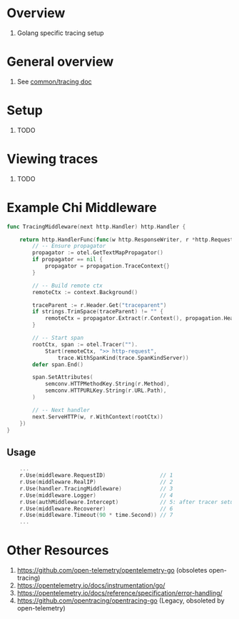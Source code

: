 # Overview
1. Golang specific tracing setup


# General overview
1. See [common/tracing doc](../common/observability/tracing.md)


# Setup
1. TODO


# Viewing traces
1. TODO


# Example Chi Middleware
```go
func TracingMiddleware(next http.Handler) http.Handler {

	return http.HandlerFunc(func(w http.ResponseWriter, r *http.Request) {
		// -- Ensure propagator
		propagator := otel.GetTextMapPropagator()
		if propagator == nil {
			propagator = propagation.TraceContext{}
		}

		// -- Build remote ctx
		remoteCtx := context.Background()

		traceParent := r.Header.Get("traceparent")
		if strings.TrimSpace(traceParent) != "" {
			remoteCtx = propagator.Extract(r.Context(), propagation.HeaderCarrier(r.Header))
		}

		// -- Start span
		rootCtx, span := otel.Tracer("").
			Start(remoteCtx, ">> http-request",
				trace.WithSpanKind(trace.SpanKindServer))
		defer span.End()

		span.SetAttributes(
			semconv.HTTPMethodKey.String(r.Method),
			semconv.HTTPURLKey.String(r.URL.Path),
		)

		// -- Next handler
		next.ServeHTTP(w, r.WithContext(rootCtx))
	})
}
```

## Usage
```go
    ...
	r.Use(middleware.RequestID)                 // 1
	r.Use(middleware.RealIP)                    // 2
	r.Use(handler.TracingMiddleware)            // 3
	r.Use(middleware.Logger)                    // 4
	r.Use(authMiddleware.Intercept)             // 5: after tracer setup
	r.Use(middleware.Recoverer)                 // 6
	r.Use(middleware.Timeout(90 * time.Second)) // 7
    ...
```


# Other Resources
1. https://github.com/open-telemetry/opentelemetry-go (obsoletes open-tracing)
1. https://opentelemetry.io/docs/instrumentation/go/
1. https://opentelemetry.io/docs/reference/specification/error-handling/
1. https://github.com/opentracing/opentracing-go (Legacy, obsoleted by open-telemetry)
